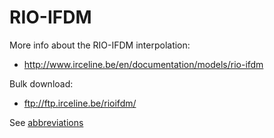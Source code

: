 # RIO-IFDM

More info about the RIO-IFDM interpolation:
* http://www.irceline.be/en/documentation/models/rio-ifdm

Bulk download:
* ftp://ftp.irceline.be/rioifdm/

See [abbreviations](../readme.md#abbreviations)
